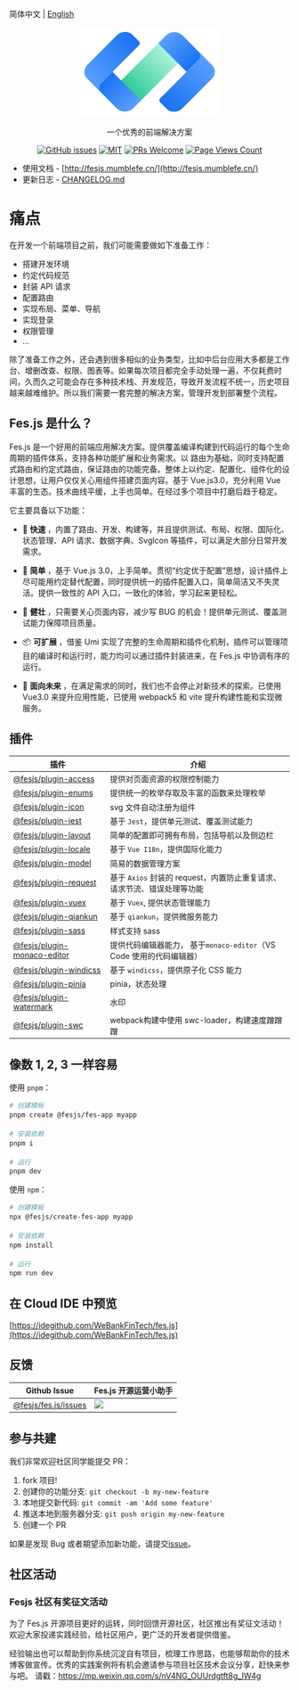简体中文 | [English](./README.en-US.md)

<p align="center">
  <a href="../../">
    <img alt="fes.js" width="250" src="./images/fes-logo.png">
  </a>
</p>

<div align="center">

一个优秀的前端解决方案

[![GitHub issues](https://img.shields.io/github/issues/WeBankFinTech/fes.js.svg?style=flat-square)](../../issues)
[![MIT](https://img.shields.io/dub/l/vibe-d.svg?style=flat-square)](http://opensource.org/licenses/MIT)
[![PRs Welcome](https://img.shields.io/badge/PRs-welcome-brightgreen.svg?style=flat-square)](../../pulls)
[![Page Views Count](https://badges.toozhao.com/badges/01G7TRNN1PH9PMSCYWDF3EK4QT/green.svg)](https://badges.toozhao.com/stats/01G7TRNN1PH9PMSCYWDF3EK4QT 'Get your own page views count badge on badges.toozhao.com')

</div>

-   使用文档 - [http://fesjs.mumblefe.cn/](http://fesjs.mumblefe.cn/)
-   更新日志 - [CHANGELOG.md](./CHANGELOG.md)

# 痛点

在开发一个前端项目之前，我们可能需要做如下准备工作：

-   搭建开发环境
-   约定代码规范
-   封装 API 请求
-   配置路由
-   实现布局、菜单、导航
-   实现登录
-   权限管理
-   ...

除了准备工作之外，还会遇到很多相似的业务类型，比如中后台应用大多都是工作台、增删改查、权限、图表等。如果每次项目都完全手动处理一遍，不仅耗费时间，久而久之可能会存在多种技术栈、开发规范，导致开发流程不统一，历史项目越来越难维护。所以我们需要一套完整的解决方案，管理开发到部署整个流程。

## Fes.js 是什么？

Fes.js 是一个好用的前端应用解决方案。提供覆盖编译构建到代码运行的每个生命周期的插件体系，支持各种功能扩展和业务需求。以 路由为基础，同时支持配置式路由和约定式路由，保证路由的功能完备。整体上以约定、配置化、组件化的设计思想，让用户仅仅关心用组件搭建页面内容。基于 Vue.js3.0，充分利用 Vue 丰富的生态。技术曲线平缓，上手也简单。在经过多个项目中打磨后趋于稳定。

它主要具备以下功能：

-   🚀 **快速** ，内置了路由、开发、构建等，并且提供测试、布局、权限、国际化、状态管理、API 请求、数据字典、SvgIcon 等插件，可以满足大部分日常开发需求。
-   🧨 **简单** ，基于 Vue.js 3.0，上手简单。贯彻“约定优于配置”思想，设计插件上尽可能用约定替代配置，同时提供统一的插件配置入口，简单简洁又不失灵活。提供一致性的 API 入口，一致化的体验，学习起来更轻松。

-   💪 **健壮** ，只需要关心页面内容，减少写 BUG 的机会！提供单元测试、覆盖测试能力保障项目质量。

-   📦 **可扩展** ，借鉴 Umi 实现了完整的生命周期和插件化机制，插件可以管理项目的编译时和运行时，能力均可以通过插件封装进来，在 Fes.js 中协调有序的运行。

-   📡 **面向未来** ，在满足需求的同时，我们也不会停止对新技术的探索。已使用 Vue3.0 来提升应用性能，已使用 webpack5 和 vite 提升构建性能和实现微服务。

## 插件

| 插件                                                                                                                         | 介绍                                                                    |
| ---------------------------------------------------------------------------------------------------------------------------- | ----------------------------------------------------------------------- |
| [@fesjs/plugin-access](http://fesjs.mumblefe.cn/reference/plugin/plugins/access.html)                                        | 提供对页面资源的权限控制能力                                            |
| [@fesjs/plugin-enums](http://fesjs.mumblefe.cn/reference/plugin/plugins/enums.html#%E4%BB%8B%E7%BB%8D)                       | 提供统一的枚举存取及丰富的函数来处理枚举                                |
| [@fesjs/plugin-icon](http://fesjs.mumblefe.cn/reference/plugin/plugins/icon.html#%E4%BB%8B%E7%BB%8D)                         | svg 文件自动注册为组件                                                  |
| [@fesjs/plugin-jest](http://fesjs.mumblefe.cn/reference/plugin/plugins/jest.html#%E5%90%AF%E7%94%A8%E6%96%B9%E5%BC%8F)       | 基于 `Jest`，提供单元测试、覆盖测试能力                                 |
| [ @fesjs/plugin-layout](http://fesjs.mumblefe.cn/reference/plugin/plugins/layout.html)                                       | 简单的配置即可拥有布局，包括导航以及侧边栏                              |
| [@fesjs/plugin-locale](http://fesjs.mumblefe.cn/reference/plugin/plugins/locale.html#%E4%BB%8B%E7%BB%8D)                     | 基于 `Vue I18n`，提供国际化能力                                         |
| [@fesjs/plugin-model](http://fesjs.mumblefe.cn/reference/plugin/plugins/model.html#%E4%BB%8B%E7%BB%8D)                       | 简易的数据管理方案                                                      |
| [@fesjs/plugin-request](http://fesjs.mumblefe.cn/reference/plugin/plugins/request.html#%E5%90%AF%E7%94%A8%E6%96%B9%E5%BC%8F) | 基于 `Axios` 封装的 request，内置防止重复请求、请求节流、错误处理等功能 |
| [@fesjs/plugin-vuex](http://fesjs.mumblefe.cn/reference/plugin/plugins/vuex.html#%E5%90%AF%E7%94%A8%E6%96%B9%E5%BC%8F)       | 基于 `Vuex`, 提供状态管理能力                                           |
| [@fesjs/plugin-qiankun](http://fesjs.mumblefe.cn/reference/plugin/plugins/qiankun.html#%E4%BB%8B%E7%BB%8D)                   | 基于 `qiankun`，提供微服务能力                                          |
| [@fesjs/plugin-sass](http://fesjs.mumblefe.cn/reference/plugin/plugins/sass.html#%E4%BB%8B%E7%BB%8D)                         | 样式支持 sass                                                           |
| [@fesjs/plugin-monaco-editor](http://fesjs.mumblefe.cn/reference/plugin/plugins/editor.html#%E4%BB%8B%E7%BB%8D)              | 提供代码编辑器能力， 基于`monaco-editor`（VS Code 使用的代码编辑器）    |
| [@fesjs/plugin-windicss](http://fesjs.mumblefe.cn/reference/plugin/plugins/windicss.html)                                    | 基于 `windicss`，提供原子化 CSS 能力                                    |
| [@fesjs/plugin-pinia](http://fesjs.mumblefe.cn/reference/plugin/plugins/pinia.html)                                          | pinia，状态处理                                                         |
| [@fesjs/plugin-watermark](http://fesjs.mumblefe.cn/reference/plugin/plugins/watermark.html)                                  | 水印                                                                    |
| [@fesjs/plugin-swc](http://fesjs.mumblefe.cn/reference/plugin/plugins/swc.html)                                              |  webpack构建中使用 swc-loader，构建速度蹭蹭蹭                                                    |

## 像数 1, 2, 3 一样容易

使用 `pnpm`：

```bash
# 创建模板
pnpm create @fesjs/fes-app myapp

# 安装依赖
pnpm i

# 运行
pnpm dev
```

使用 `npm`：

```bash
# 创建模板
npx @fesjs/create-fes-app myapp

# 安装依赖
npm install

# 运行
npm run dev
```

## 在 Cloud IDE 中预览

[https://idegithub.com/WeBankFinTech/fes.js](https://idegithub.com/WeBankFinTech/fes.js)

## 反馈

| Github Issue                         | Fes.js 开源运营小助手                                                                            |
| ------------------------------------ | ------------------------------------------------------------------------------------------------ |
| [@fesjs/fes.js/issues](../../issues) | <img src="https://cos-1254145788.cos.ap-guangzhou.myqcloud.com/WechatIMG104.jpeg" height="250"/> |

## 参与共建

我们非常欢迎社区同学能提交 PR：

1. fork 项目!
2. 创建你的功能分支: `git checkout -b my-new-feature`
3. 本地提交新代码: `git commit -am 'Add some feature'`
4. 推送本地到服务器分支: `git push origin my-new-feature`
5. 创建一个 PR

如果是发现 Bug 或者期望添加新功能，请提交[issue](../../issues)。

## 社区活动

### Fesjs 社区有奖征文活动

为了 Fes.js 开源项目更好的运转，同时回馈开源社区，社区推出有奖征文活动！欢迎大家投递实践经验，给社区用户，更广泛的开发者提供借鉴。

经验输出也可以帮助到你系统沉淀自有项目，梳理工作思路，也能够帮助你的技术博客做宣传。优秀的实践案例将有机会邀请参与项目社区技术会议分享，赶快来参与吧。
请戳：https://mp.weixin.qq.com/s/nV4NG_OUUrdgtft8g_IW4g
